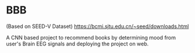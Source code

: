 # BBB

(Based on SEED-V Dataset)	https://bcmi.sjtu.edu.cn/~seed/downloads.html

A CNN based project to recommend books by determining mood from user's Brain EEG signals and deploying the project on web.
